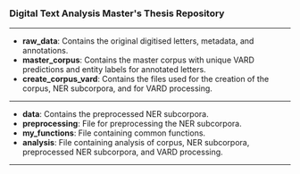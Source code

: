 ### Digital Text Analysis Master's Thesis Repository
---
- **raw_data**: Contains the original digitised letters, metadata, and annotations.
- **master_corpus**: Contains the master corpus with unique VARD predictions and entity labels for annotated letters.
- **create_corpus_vard**: Contains the files used for the creation of the corpus, NER subcorpora, and for VARD processing.
---
- **data**: Contains the preprocessed NER subcorpora.
- **preprocessing**: File for preprocessing the NER subcorpora.
- **my_functions**: File containing common functions.
- **analysis**: File containing analysis of corpus, NER subcorpora, preprocessed NER subcorpora, and VARD processing.
---

